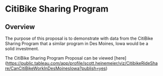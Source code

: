 # CitiBike Sharing Program

## Overview
The purpose of this proposal is to demonstrate with data from the CitiBike Sharing Program that a similar program in Des Moines, Iowa would be a solid investment.

The CitiBike Sharing Program Proposal can be viewed [here] (https://public.tableau.com/app/profile/scott.heinemeier/viz/CitibikeRideShare/CanCitiBikeWorkInDesMoinesIowa?publish=yes)

## 
